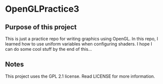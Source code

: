 # OpenGLPractice3

## Purpose of this project
This is just a practice repo for writing graphics using OpenGL.
In this repo, I learned how to use uniform variables when configuring shaders. I hope I can do some cool stuff by the end of this...

## Notes
This project uses the GPL 2.1 license. Read LICENSE for more information.
